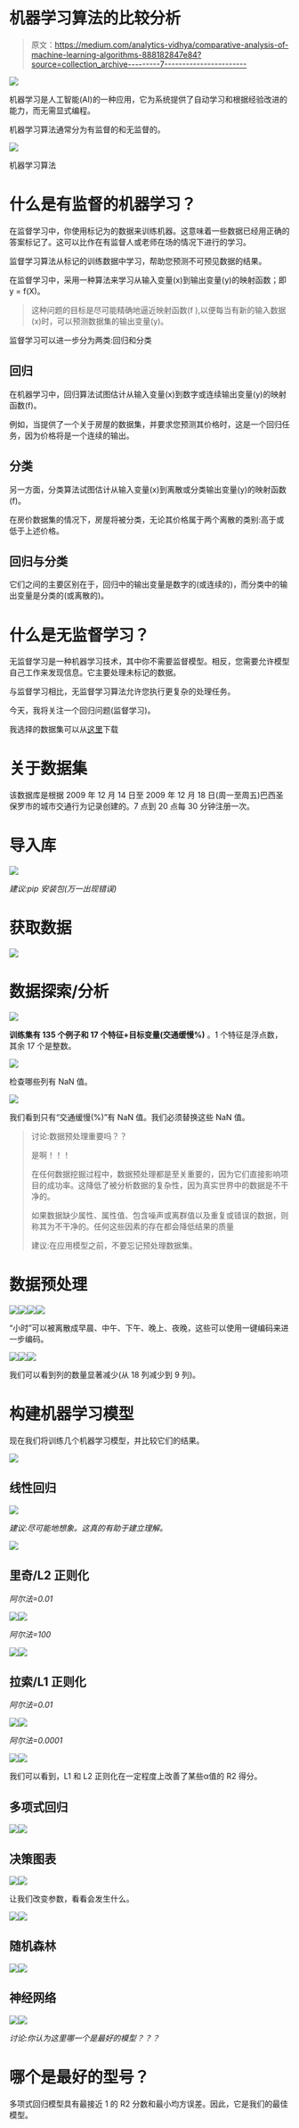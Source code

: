 # 机器学习算法的比较分析

> 原文：<https://medium.com/analytics-vidhya/comparative-analysis-of-machine-learning-algorithms-888182847e84?source=collection_archive---------7----------------------->

![](img/a6f11826ea622b49ffcef7d281561c9b.png)

机器学习是人工智能(AI)的一种应用，它为系统提供了自动学习和根据经验改进的能力，而无需显式编程。

机器学习算法通常分为有监督的和无监督的。

![](img/53c190163caa094106819424ae9eb4b6.png)

机器学习算法

# 什么是有监督的机器学习？

在监督学习中，你使用标记为的数据来训练机器。这意味着一些数据已经用正确的答案标记了。这可以比作在有监督人或老师在场的情况下进行的学习。

监督学习算法从标记的训练数据中学习，帮助您预测不可预见数据的结果。

在监督学习中，采用一种算法来学习从输入变量(x)到输出变量(y)的映射函数；即 y = f(X)。

> 这种问题的目标是尽可能精确地逼近映射函数(f ),以便每当有新的输入数据(x)时，可以预测数据集的输出变量(y)。

监督学习可以进一步分为两类:回归和分类

## 回归

在机器学习中，回归算法试图估计从输入变量(x)到数字或连续输出变量(y)的映射函数(f)。

例如，当提供了一个关于房屋的数据集，并要求您预测其价格时，这是一个回归任务，因为价格将是一个连续的输出。

## 分类

另一方面，分类算法试图估计从输入变量(x)到离散或分类输出变量(y)的映射函数(f)。

在房价数据集的情况下，房屋将被分类，无论其价格属于两个离散的类别:高于或低于上述价格。

## 回归与分类

它们之间的主要区别在于，回归中的输出变量是数字的(或连续的)，而分类中的输出变量是分类的(或离散的)。

# 什么是无监督学习？

无监督学习是一种机器学习技术，其中你不需要监督模型。相反，您需要允许模型自己工作来发现信息。它主要处理未标记的数据。

与监督学习相比，无监督学习算法允许您执行更复杂的处理任务。

今天，我将关注一个回归问题(监督学习)。

我选择的数据集可以从[这里](https://archive.ics.uci.edu/ml/datasets/Behavior+of+the+urban+traffic+of+the+city+of+Sao+Paulo+in+Brazil)下载

# **关于数据集**

该数据库是根据 2009 年 12 月 14 日至 2009 年 12 月 18 日(周一至周五)巴西圣保罗市的城市交通行为记录创建的。7 点到 20 点每 30 分钟注册一次。

# 导入库

![](img/87f842b1a09f12b8133e4188a819ceed.png)

*建议:pip 安装包(万一出现错误)*

# 获取数据

![](img/e2979b02ae1c8fd3b8b1b85c25e908e4.png)

# 数据探索/分析

![](img/7c8c17428b02ab324d716b66101c1fec.png)

**训练集有 135 个例子和 17 个特征+目标变量(交通缓慢%)** 。1 个特征是浮点数，其余 17 个是整数。

![](img/509af13138c09a6b8d0fb6813feaf9c2.png)

检查哪些列有 NaN 值。

![](img/7484ba44b481e733edfa7811c0b10703.png)

我们看到只有“交通缓慢(%)”有 NaN 值。我们必须替换这些 NaN 值。

> 讨论:数据预处理重要吗？？
> 
> 是啊！！！
> 
> 在任何数据挖掘过程中，数据预处理都是至关重要的，因为它们直接影响项目的成功率。这降低了被分析数据的复杂性，因为真实世界中的数据是不干净的。
> 
> 如果数据缺少属性、属性值、包含噪声或离群值以及重复或错误的数据，则称其为不干净的。任何这些因素的存在都会降低结果的质量
> 
> 建议:在应用模型之前，不要忘记预处理数据集。

# 数据预处理

![](img/8cad85b68bde253cae0b4d2f72f13ded.png)![](img/258aa6357afaa58e5d4978a735c82b63.png)![](img/be8ff1a5c41eaa9bc45a9ffa68901e52.png)![](img/fd4d459133cf11d0e1b943ca74504c6e.png)

“小时”可以被离散成早晨、中午、下午、晚上、夜晚，这些可以使用一键编码来进一步编码。

![](img/fe898ef4de9465278d1c0e62c92fa362.png)![](img/81f460948b34a3fd246b0dcfce2ec27d.png)![](img/58923ecd2752b0d7e7f3592e8ebbc89e.png)

我们可以看到列的数量显著减少(从 18 列减少到 9 列)。

# 构建机器学习模型

现在我们将训练几个机器学习模型，并比较它们的结果。

![](img/63254985e9fa6cdbeb8bf4bac6822691.png)

## 线性回归

![](img/d7f861999f644f4b1ba0647f3e9492e1.png)

*建议:尽可能地想象。这真的有助于建立理解。*

![](img/78a8cd45a19c8c4865ab64f62af41956.png)

## 里奇/L2 正则化

*阿尔法=0.01*

![](img/a3888e1208dd0dc7a80b64e2d0f2ec14.png)![](img/a9e6b1f8b6e7e4b70cd3e7cf7133e9e9.png)

*阿尔法=100*

![](img/7d36ddc197a4cfe45999662673886b0c.png)![](img/3a3c57e711afebc93c8a8396e12fa536.png)

## 拉索/L1 正则化

*阿尔法=0.01*

![](img/f42f47f2847b3ed39eecd2704b107f8d.png)![](img/1a9f02a45750977e70d164a498d9718d.png)

*阿尔法=0.0001*

![](img/a40a2640f0525c5c323c1ae30d5f69ea.png)![](img/81d5fb4a0ce5b9e84b22a2d321ca0cd4.png)

我们可以看到，L1 和 L2 正则化在一定程度上改善了某些α值的 R2 得分。

## 多项式回归

![](img/bad4587216d1baf8426dac4a29aa87bb.png)![](img/c20d2924f4dc2cc99840b76b71aa24e3.png)

## 决策图表

![](img/7901c3ed569096ff9366a126197f8525.png)![](img/8c25015ebc19663a9428169603c81cb9.png)

让我们改变参数，看看会发生什么。

![](img/fb4d98a4fecd4934f9d0d45ef093e292.png)![](img/b70464128cacb1f4e693d2a805a7b1d0.png)

## 随机森林

![](img/47383848c1cec06175bbc54bc0e0b51e.png)![](img/736519c6c2b01dd39881bf0ffc4d2275.png)

## 神经网络

![](img/d6055163767980fad9cc1b79c1e66ad1.png)![](img/0e4114cae21e5608299acfca015788da.png)

*讨论:你认为这里哪一个是最好的模型？？？*

# 哪个是最好的型号？

多项式回归模型具有最接近 1 的 R2 分数和最小均方误差。因此，它是我们的最佳模型。